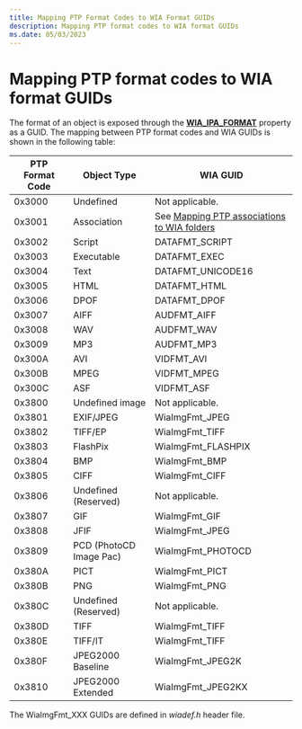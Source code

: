 ```yaml
---
title: Mapping PTP Format Codes to WIA Format GUIDs
description: Mapping PTP format codes to WIA format GUIDs
ms.date: 05/03/2023
---
```


# Mapping PTP format codes to WIA format GUIDs

The format of an object is exposed through the [**WIA_IPA_FORMAT**](./wia-ipa-format.md) property as a GUID. The mapping between PTP format codes and WIA GUIDs is shown in the following table:

| PTP Format Code | Object Type | WIA GUID |
|--|--|--|
| 0x3000 | Undefined | Not applicable. |
| 0x3001 | Association | See [Mapping PTP associations to WIA folders](mapping-ptp-associations-to-wia-folders.md) |
| 0x3002 | Script | DATAFMT_SCRIPT |
| 0x3003 | Executable | DATAFMT_EXEC |
| 0x3004 | Text | DATAFMT_UNICODE16 |
| 0x3005 | HTML | DATAFMT_HTML |
| 0x3006 | DPOF | DATAFMT_DPOF |
| 0x3007 | AIFF | AUDFMT_AIFF |
| 0x3008 | WAV | AUDFMT_WAV |
| 0x3009 | MP3 | AUDFMT_MP3 |
| 0x300A | AVI | VIDFMT_AVI |
| 0x300B | MPEG | VIDFMT_MPEG |
| 0x300C | ASF | VIDFMT_ASF |
| 0x3800 | Undefined image | Not applicable. |
| 0x3801 | EXIF/JPEG | WiaImgFmt_JPEG |
| 0x3802 | TIFF/EP | WiaImgFmt_TIFF |
| 0x3803 | FlashPix | WiaImgFmt_FLASHPIX |
| 0x3804 | BMP | WiaImgFmt_BMP |
| 0x3805 | CIFF | WiaImgFmt_CIFF |
| 0x3806 | Undefined (Reserved) | Not applicable. |
| 0x3807 | GIF | WiaImgFmt_GIF |
| 0x3808 | JFIF | WiaImgFmt_JPEG |
| 0x3809 | PCD (PhotoCD Image Pac) | WiaImgFmt_PHOTOCD |
| 0x380A | PICT | WiaImgFmt_PICT |
| 0x380B | PNG | WiaImgFmt_PNG |
| 0x380C | Undefined (Reserved) | Not applicable. |
| 0x380D | TIFF | WiaImgFmt_TIFF |
| 0x380E | TIFF/IT | WiaImgFmt_TIFF |
| 0x380F | JPEG2000 Baseline | WiaImgFmt_JPEG2K |
| 0x3810 | JPEG2000 Extended | WiaImgFmt_JPEG2KX |

The WiaImgFmt_XXX GUIDs are defined in *wiadef.h* header file.

